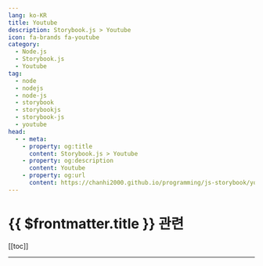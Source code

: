 ```yaml
---
lang: ko-KR
title: Youtube
description: Storybook.js > Youtube
icon: fa-brands fa-youtube
category: 
  - Node.js
  - Storybook.js
  - Youtube
tag: 
  - node
  - nodejs
  - node-js
  - storybook
  - storybookjs
  - storybook-js
  - youtube
head:
  - - meta:
    - property: og:title
      content: Storybook.js > Youtube
    - property: og:description
      content: Youtube
    - property: og:url
      content: https://chanhi2000.github.io/programming/js-storybook/youtube.html
---
```


# {{ $frontmatter.title }} 관련

[[toc]]

---

<MyYouTubeItems jsonName="yu-chromaticui" /><!-- Chromatic -->

<TagLinks />
